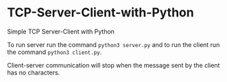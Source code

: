 # TCP-Server-Client-with-Python
Simple TCP Server-Client with Python

To run server run the command `python3 server.py` and to run the client run the command `python3 client.py`.

Client-server communication will stop when the message sent by the client has no characters.
